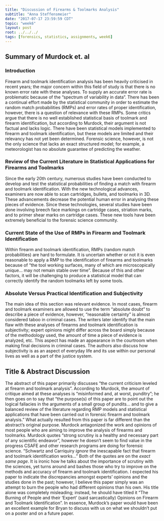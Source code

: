 ```yaml
---
title: "Discussion of Firearms & Toolmarks Analysis"
subtitle: "Anna Steffensmeier"
date: "2017-07-17 23:59:59 CDT"
topic: "week6"
layout: post
root: ../../../
tags: [forensics, statistics, assignments, week6]
---
```

 
## Summary of Murdock et. al

### Introduction

Firearm and toolmark identification analysis has been heavily criticised in recent years; the major concern within this field of study is that there is no known error rate with these analyses. To supply an accurate error rate is problematic because of the “spectrum of variability in data”. There has been a continual effort made by the statistical community in order to estimate the random match probabilities (RMPs) and error rates of proper identification, however, there is a question of relevance with these RMPs. Some critics argue that there is no well established statistical basis of toolmark and firearm identification, but according to Murdock, their argument is not factual and lacks logic. There have been statistical models implemented to firearm and toolmark identification, but these models are limited and their relevancy has not yet been determined. Forensic science, however, is not the only science that lacks an exact structured model; for example, a meteorologist has no absolute guarantee of predicting the weather. 


### Review of the Current Literature in Statistical Applications for Firearms and Toolmarks

Since the early 20th century, numerous studies have been conducted to develop and test the statistical probabilities of finding a match with firearm and toolmark identification. With the  new technological advances, examiners are now able to scan cartridges, bullets, and toolmarks in 3D. These advancements decrease the potential human error in analysing these pieces of evidence. Since these technologies, several studies have been done involving breech face markings on cartridge cases, striation marks, and to primer shear marks on cartridge cases. These new tools have been extremely beneficial to the forensic science community. 


### Current State of the Use of RMPs in Firearm and Toolmark Identification

Within firearm and toolmark identification, RMPs (random match probabilities) are hard to formulate. It is uncertain whether or not it is even reasonable to apply a RMP to the identification of firearms and toolmarks  because of “the tool working surfaces, many of which are microscopically unique… may not remain stable over time”. Because of this and other factors, it will be challenging to produce a statistical model that can correctly identify the random toolmarks left by some tools.


### Absolute Versus Practical Identification and Subjectivity

The main idea of this section was relevant evidence. In most cases, firearm and toolmark examiners are allowed to use the term “absolute doubt” to describe a piece of evidence, however, “reasonable certainty” is almost considered taboo in criminal cases. The writers later identify that the main flaw with these analyses of firearms and toolmark identification is subjectivity; expert opinions might differ across the board simply because of the methodology used, the amount of time a piece of evidence is analyzed, etc. This aspect has made an appearance in the courtroom when making final decisions in criminal cases. The authors also discuss how subjectivity is as an aspect of everyday life and its use within our personal lives as well as a part of the justice system. 


## Title & Abstract Discussion

The abstract of this paper primarily discusses “the current criticism leveled at firearm and toolmark analysis”. According to Murdock, the amount of critique aimed at these analyses is “misinformed and, at worst, punditry”; he then goes on to say that “the purpose(s) of this paper are to point out the logical fallacies in the arguments of a small group of pundits… and to give a balanced review of the literature regarding RMP models and statistical applications that have been carried out in forensic firearm and toolmark analysis.” What actually resulted from this paper is far different than the abstract’s original purpose. Murdock antagonized the work and opinions of most people who are aiming to improve the analysis of firearms and toolmarks. Murdock quotes “strong scrutiny is a healthy and necessary part of any scientific endeavor”, however he doesn’t seem to find value in the progress CSAFE and other research programs are doing for forensic science. “Schwartz and Carriquiry *ignore* the inescapable fact that firearm and toolmark identification works...” Both of the quotes are on the *exact same page*. It is ironic how he talks about the importance of scrutiny with the sciences, yet turns around and bashes those who try to improve on the methods and accuracy of firearm and toolmark identification. I expected his paper to indicate the discrepancies amongst experts’ opinions and the studies done in the past; however, I believe this paper simply was an attempt to burn the people who had different opinions than his own. His title alone was completely misleading; instead, he should have titled it “The Burning of People and their ‘Expert’ (said sarcastically) Opinions on Firearm and Toolmark Identification”. In essence, Murdock’s paper would have been an excellent example for Bryan to discuss with us on what we shouldn’t put on a poster and on a future paper.


